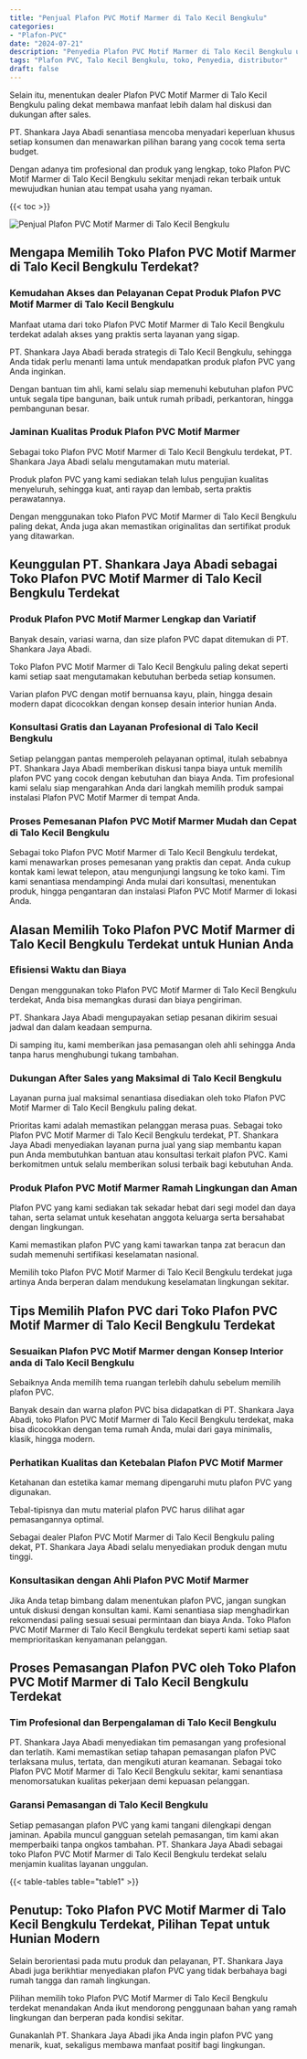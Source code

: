 ```yaml
---
title: "Penjual Plafon PVC Motif Marmer di Talo Kecil Bengkulu"
categories: 
- "Plafon-PVC"
date: "2024-07-21"
description: "Penyedia Plafon PVC Motif Marmer di Talo Kecil Bengkulu untuk tempat tinggal, kantor, serta toko. Plafon berkualitas, variasi motif, pilihan warna elegan, beserta servis penempatan oleh teknisi ahli dan garansi resmi!|Servis distribusi Plafon PVC Motif Marmer di Talo Kecil Bengkulu bagi keperluan tempat tinggal, perkantoran, atau ritel, beserta produk unggulan dan instalasi oleh teknisi berpengalaman dan kepastian resmi.|Pilihan Plafon PVC Motif Marmer di Talo Kecil Bengkulu yang terpercaya untuk rumah, office, dan gerai, dengan produk terbaik dan penempatan dikerjakan oleh teknisi ahli serta kepastian resmi.|Penjualan Plafon PVC Motif Marmer di Talo Kecil Bengkulu bagi rumah, office, dan toko, dengan plafon unggulan dan pemasangan oleh tenaga ahli ahli, dilengkapi beserta jaminan resmi.}"
tags: "Plafon PVC, Talo Kecil Bengkulu, toko, Penyedia, distributor"
draft: false
---
```


Selain itu, menentukan dealer Plafon PVC Motif Marmer di Talo Kecil Bengkulu paling dekat membawa manfaat lebih dalam hal diskusi dan dukungan after sales.

PT. Shankara Jaya Abadi senantiasa mencoba menyadari keperluan khusus setiap konsumen dan menawarkan pilihan barang yang cocok tema serta budget.

Dengan adanya tim profesional dan produk yang lengkap, toko Plafon PVC Motif Marmer di Talo Kecil Bengkulu sekitar menjadi rekan terbaik untuk mewujudkan hunian atau tempat usaha yang nyaman.

{{< toc >}}

![Penjual Plafon PVC Motif Marmer di Talo Kecil Bengkulu](/images/Plafon-PVC/Penjual-Plafon-PVC-Motif-Marmer-di-Talo-Kecil-Bengkulu.png)


## Mengapa Memilih Toko Plafon PVC Motif Marmer di Talo Kecil Bengkulu Terdekat?

### Kemudahan Akses dan Pelayanan Cepat Produk Plafon PVC Motif Marmer di Talo Kecil Bengkulu

Manfaat utama dari toko Plafon PVC Motif Marmer di Talo Kecil Bengkulu terdekat adalah akses yang praktis serta layanan yang sigap.

PT. Shankara Jaya Abadi berada strategis di Talo Kecil Bengkulu, sehingga Anda tidak perlu menanti lama untuk mendapatkan produk plafon PVC yang Anda inginkan.

Dengan bantuan tim ahli, kami selalu siap memenuhi kebutuhan plafon PVC untuk segala tipe bangunan, baik untuk rumah pribadi, perkantoran, hingga pembangunan besar.

### Jaminan Kualitas Produk Plafon PVC Motif Marmer

Sebagai toko Plafon PVC Motif Marmer di Talo Kecil Bengkulu terdekat, PT. Shankara Jaya Abadi selalu mengutamakan mutu material.

Produk plafon PVC yang kami sediakan telah lulus pengujian kualitas menyeluruh, sehingga kuat, anti rayap dan lembab, serta praktis perawatannya.

Dengan menggunakan toko Plafon PVC Motif Marmer di Talo Kecil Bengkulu paling dekat, Anda juga akan memastikan originalitas dan sertifikat produk yang ditawarkan.

## Keunggulan PT. Shankara Jaya Abadi sebagai Toko Plafon PVC Motif Marmer di Talo Kecil Bengkulu Terdekat

### Produk Plafon PVC Motif Marmer Lengkap dan Variatif

Banyak desain, variasi warna, dan size plafon PVC dapat ditemukan di PT. Shankara Jaya Abadi.

Toko Plafon PVC Motif Marmer di Talo Kecil Bengkulu paling dekat seperti kami setiap saat mengutamakan kebutuhan berbeda setiap konsumen.

Varian plafon PVC dengan motif bernuansa kayu, plain, hingga desain modern dapat dicocokkan dengan konsep desain interior hunian Anda.

### Konsultasi Gratis dan Layanan Profesional di Talo Kecil Bengkulu

Setiap pelanggan pantas memperoleh pelayanan optimal, itulah sebabnya PT. Shankara Jaya Abadi memberikan diskusi tanpa biaya untuk memilih plafon PVC yang cocok dengan kebutuhan dan biaya Anda. Tim profesional kami selalu siap mengarahkan Anda dari langkah memilih produk sampai instalasi Plafon PVC Motif Marmer di tempat Anda.

### Proses Pemesanan Plafon PVC Motif Marmer Mudah dan Cepat di Talo Kecil Bengkulu

Sebagai toko Plafon PVC Motif Marmer di Talo Kecil Bengkulu terdekat, kami menawarkan proses pemesanan yang praktis dan cepat. Anda cukup kontak kami lewat telepon, atau mengunjungi langsung ke toko kami. Tim kami senantiasa mendampingi Anda mulai dari konsultasi, menentukan produk, hingga pengantaran dan instalasi Plafon PVC Motif Marmer di lokasi Anda.

## Alasan Memilih Toko Plafon PVC Motif Marmer di Talo Kecil Bengkulu Terdekat untuk Hunian Anda

### Efisiensi Waktu dan Biaya

Dengan menggunakan toko Plafon PVC Motif Marmer di Talo Kecil Bengkulu terdekat, Anda bisa memangkas durasi dan biaya pengiriman.

PT. Shankara Jaya Abadi mengupayakan setiap pesanan dikirim sesuai jadwal dan dalam keadaan sempurna.

Di samping itu, kami memberikan jasa pemasangan oleh ahli sehingga Anda tanpa harus menghubungi tukang tambahan.

### Dukungan After Sales yang Maksimal di Talo Kecil Bengkulu

Layanan purna jual maksimal senantiasa disediakan oleh toko Plafon PVC Motif Marmer di Talo Kecil Bengkulu paling dekat.

Prioritas kami adalah memastikan pelanggan merasa puas. Sebagai toko Plafon PVC Motif Marmer di Talo Kecil Bengkulu terdekat, PT. Shankara Jaya Abadi menyediakan layanan purna jual yang siap membantu kapan pun Anda membutuhkan bantuan atau konsultasi terkait plafon PVC. Kami berkomitmen untuk selalu memberikan solusi terbaik bagi kebutuhan Anda.

### Produk Plafon PVC Motif Marmer Ramah Lingkungan dan Aman

Plafon PVC yang kami sediakan tak sekadar hebat dari segi model dan daya tahan, serta selamat untuk kesehatan anggota keluarga serta bersahabat dengan lingkungan.

Kami memastikan plafon PVC yang kami tawarkan tanpa zat beracun dan sudah memenuhi sertifikasi keselamatan nasional.

Memilih toko Plafon PVC Motif Marmer di Talo Kecil Bengkulu terdekat juga artinya Anda berperan dalam mendukung keselamatan lingkungan sekitar.

## Tips Memilih Plafon PVC dari Toko Plafon PVC Motif Marmer di Talo Kecil Bengkulu Terdekat

### Sesuaikan Plafon PVC Motif Marmer dengan Konsep Interior anda di Talo Kecil Bengkulu

Sebaiknya Anda memilih tema ruangan terlebih dahulu sebelum memilih plafon PVC.

Banyak desain dan warna plafon PVC bisa didapatkan di PT. Shankara Jaya Abadi, toko Plafon PVC Motif Marmer di Talo Kecil Bengkulu terdekat, maka bisa dicocokkan dengan tema rumah Anda, mulai dari gaya minimalis, klasik, hingga modern.

### Perhatikan Kualitas dan Ketebalan Plafon PVC Motif Marmer

Ketahanan dan estetika kamar memang dipengaruhi mutu plafon PVC yang digunakan.

Tebal-tipisnya dan mutu material plafon PVC harus dilihat agar pemasangannya optimal.

Sebagai dealer Plafon PVC Motif Marmer di Talo Kecil Bengkulu paling dekat, PT. Shankara Jaya Abadi selalu menyediakan produk dengan mutu tinggi.

### Konsultasikan dengan Ahli Plafon PVC Motif Marmer

Jika Anda tetap bimbang dalam menentukan plafon PVC, jangan sungkan untuk diskusi dengan konsultan kami. Kami senantiasa siap menghadirkan rekomendasi paling sesuai sesuai permintaan dan biaya Anda. Toko Plafon PVC Motif Marmer di Talo Kecil Bengkulu terdekat seperti kami setiap saat memprioritaskan kenyamanan pelanggan.

## Proses Pemasangan Plafon PVC oleh Toko Plafon PVC Motif Marmer di Talo Kecil Bengkulu Terdekat

### Tim Profesional dan Berpengalaman di Talo Kecil Bengkulu

PT. Shankara Jaya Abadi menyediakan tim pemasangan yang profesional dan terlatih. Kami memastikan setiap tahapan pemasangan plafon PVC terlaksana mulus, tertata, dan mengikuti aturan keamanan. Sebagai toko Plafon PVC Motif Marmer di Talo Kecil Bengkulu sekitar, kami senantiasa menomorsatukan kualitas pekerjaan demi kepuasan pelanggan.

### Garansi Pemasangan di Talo Kecil Bengkulu

Setiap pemasangan plafon PVC yang kami tangani dilengkapi dengan jaminan. Apabila muncul gangguan setelah pemasangan, tim kami akan memperbaiki tanpa ongkos tambahan. PT. Shankara Jaya Abadi sebagai toko Plafon PVC Motif Marmer di Talo Kecil Bengkulu terdekat selalu menjamin kualitas layanan unggulan.

{{< table-tables table="table1" >}}

## Penutup: Toko Plafon PVC Motif Marmer di Talo Kecil Bengkulu Terdekat, Pilihan Tepat untuk Hunian Modern

Selain berorientasi pada mutu produk dan pelayanan, PT. Shankara Jaya Abadi juga berikhtiar menyediakan plafon PVC yang tidak berbahaya bagi rumah tangga dan ramah lingkungan.

Pilihan memilih toko Plafon PVC Motif Marmer di Talo Kecil Bengkulu terdekat menandakan Anda ikut mendorong penggunaan bahan yang ramah lingkungan dan berperan pada kondisi sekitar.

Gunakanlah PT. Shankara Jaya Abadi jika Anda ingin plafon PVC yang menarik, kuat, sekaligus membawa manfaat positif bagi lingkungan.
